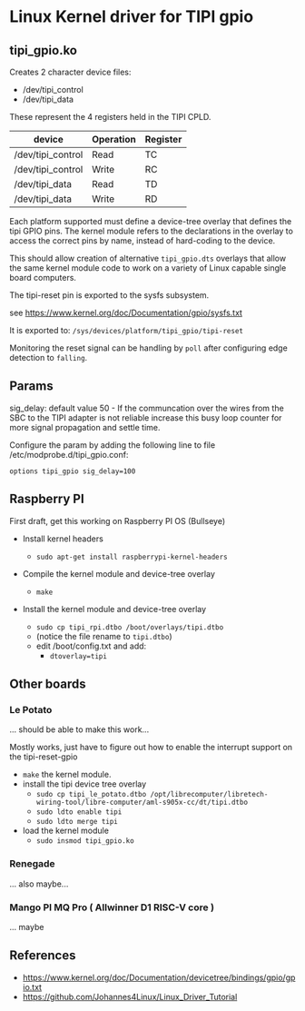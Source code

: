 # Linux Kernel driver for TIPI gpio 

## tipi_gpio.ko

Creates 2 character device files:

- /dev/tipi_control
- /dev/tipi_data

These represent the 4 registers held in the TIPI CPLD. 

| device            | Operation | Register |
| ----------------- | --------- | -------- |
| /dev/tipi_control | Read      |       TC |
| /dev/tipi_control | Write     |       RC |
| /dev/tipi_data    | Read      |       TD |
| /dev/tipi_data    | Write     |       RD |

Each platform supported must define a device-tree overlay 
that defines the tipi GPIO pins. The kernel module refers
to the declarations in the overlay to access the correct
pins by name, instead of hard-coding to the device. 

This should allow creation of alternative `tipi_gpio.dts` 
overlays that allow the same kernel module code to work 
on a variety of Linux capable single board computers.

The tipi-reset pin is exported to the sysfs subsystem. 

see https://www.kernel.org/doc/Documentation/gpio/sysfs.txt

It is exported to: `/sys/devices/platform/tipi_gpio/tipi-reset`

Monitoring the reset signal can be handling by `poll` after 
configuring edge detection to `falling`.

## Params

sig_delay: default value 50 - If the communcation over the 
  wires from the SBC to the TIPI adapter is not reliable
  increase this busy loop counter for more signal propagation
  and settle time.

Configure the param by adding the following line to file 
/etc/modprobe.d/tipi_gpio.conf:

```
options tipi_gpio sig_delay=100
```

## Raspberry PI

First draft, get this working on Raspberry PI OS (Bullseye)

- Install kernel headers
  - `sudo apt-get install raspberrypi-kernel-headers`

- Compile the kernel module and device-tree overlay
  - `make`

- Install the kernel module and device-tree overlay
  - `sudo cp tipi_rpi.dtbo /boot/overlays/tipi.dtbo`
  - (notice the file rename to `tipi.dtbo`)
  - edit /boot/config.txt and add:
    - `dtoverlay=tipi`

## Other boards

### Le Potato

... should be able to make this work... 

Mostly works, just have to figure out how to enable the interrupt support
on the tipi-reset-gpio

- `make` the kernel module. 
- install the tipi device tree overlay
  - `sudo cp tipi_le_potato.dtbo /opt/librecomputer/libretech-wiring-tool/libre-computer/aml-s905x-cc/dt/tipi.dtbo`
  - `sudo ldto enable tipi`
  - `sudo ldto merge tipi`
- load the kernel module
  - `sudo insmod tipi_gpio.ko`

### Renegade

... also maybe... 

### Mango PI MQ Pro ( Allwinner D1 RISC-V core )

... maybe

## References

- https://www.kernel.org/doc/Documentation/devicetree/bindings/gpio/gpio.txt
- https://github.com/Johannes4Linux/Linux_Driver_Tutorial


